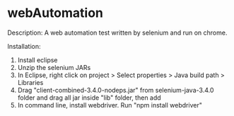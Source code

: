 # webAutomation

Description: A web automation test written by selenium and run on chrome.



Installation:
1. Install eclipse
2. Unzip the selenium JARs
3. In Eclipse, right click on project > Select properties > Java build path > Libraries 
4. Drag "client-combined-3.4.0-nodeps.jar" from selenium-java-3.4.0 folder and drag all jar inside "lib" folder, then add
5. In command line, install webdriver. Run "npm install webdriver"
